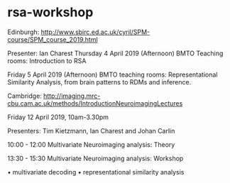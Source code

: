 # rsa-workshop

Edinburgh:
http://www.sbirc.ed.ac.uk/cyril/SPM-course/SPM_course_2019.html

Presenter: Ian Charest
Thursday 4 April 2019 (Afternoon)
BMTO Teaching rooms: Introduction to RSA

Friday 5 April 2019 (Afternoon)
BMTO teaching rooms: Representational Similarity Analysis, from brain patterns to RDMs and inference.

Cambridge:
http://imaging.mrc-cbu.cam.ac.uk/methods/IntroductionNeuroimagingLectures

Friday 12 April 2019, 10am-3.30pm

Presenters: Tim Kietzmann, Ian Charest and Johan Carlin

10:00 - 12:00 Multivariate Neuroimaging analysis: Theory

13:30 - 15:30 Multivariate Neuroimaging analysis: Workshop

•             multivariate decoding
•             representational similarity analysis  

